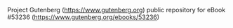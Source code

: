 Project Gutenberg (https://www.gutenberg.org) public repository for
eBook #53236 (https://www.gutenberg.org/ebooks/53236)
